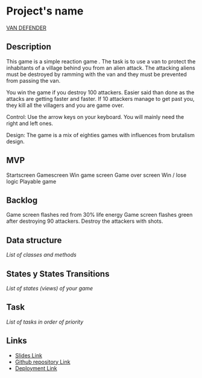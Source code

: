 # Project's name

[VAN DEFENDER](https://alexanderalexy.github.io/Van-Defender-Game/)

## Description
This game is a simple reaction game . The task is to use a van to protect the inhabitants of a village behind you from an alien attack. The attacking aliens must be destroyed by ramming with the van and they must be prevented from passing the van.

You win the game if you destroy 100 attackers. Easier said than done as the attacks are getting faster and faster. If 10 attackers manage to get past you, they kill all the villagers and you are game over.

Control: Use the arrow keys on your keyboard. You will mainly need the right and left ones.

Design: The game is a mix of eighties games with influences from brutalism design.


## MVP
Startscreen
Gamescreen
Win game screen
Game over screen
Win / lose logic
Playable game 



## Backlog

Game screen flashes red from 30% life energy
Game screen flashes green after destroying 90 attackers.
Destroy the attackers with shots.

## Data structure
_List of classes and methods_


## States y States Transitions
_List of states (views) of your game_


## Task
_List of tasks in order of priority_


## Links

- [Slides Link](https://docs.google.com/presentation/d/1xtD4P9ST9rey2GTAFrD1RDIR7SFFfyWGFIvo-KyvJkQ/edit?usp=sharing)
- [Github repository Link](https://github.com/alexanderalexy/Van-Defender-Game/tree/master)
- [Deployment Link](https://alexanderalexy.github.io/Van-Defender-Game/)